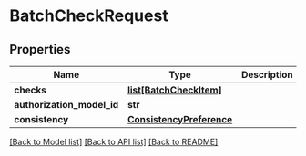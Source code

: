 # BatchCheckRequest


## Properties
Name | Type | Description | Notes
------------ | ------------- | ------------- | -------------
**checks** | [**list[BatchCheckItem]**](BatchCheckItem.md) |  | 
**authorization_model_id** | **str** |  | [optional] 
**consistency** | [**ConsistencyPreference**](ConsistencyPreference.md) |  | [optional] 

[[Back to Model list]](../README.md#documentation-for-models) [[Back to API list]](../README.md#documentation-for-api-endpoints) [[Back to README]](../README.md)


